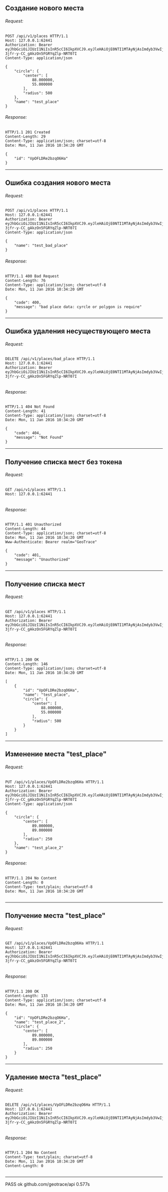 ## Создание нового места

###### Request:
```http
POST /api/v1/places HTTP/1.1
Host: 127.0.0.1:62441
Authorization: Bearer eyJhbGciOiJIUzI1NiIsInR5cCI6IkpXVCJ9.eyJleHAiOjE0NTI1MTAyNjAsImdyb3VwIjoidGVzdF9ncm91cCIsImlhdCI6MTQ1MjUwODQ2MCwiaWQiOiJ0ZXN0IiwiaXNzIjoiY29tLnh5enJkLmdlb3RyYWNlIiwibmFtZSI6IlRlc3QgVXNlciIsInR5cGUiOiJ1c2VyIn0.Vq2boaodeR-3jfr-y-CC_gAkzOn5FGRYqZlp-NRT07I
Content-Type: application/json

{
    "circle": {
        "center": [
            88.000000,
            55.000000
        ],
        "radius": 500
    },
    "name": "test_place"
}
```
###### Response:
```http
HTTP/1.1 201 Created
Content-Length: 29
Content-Type: application/json; charset=utf-8
Date: Mon, 11 Jan 2016 10:34:20 GMT

{
	"id": "VpOFLDRe2bzqO6Ha"
}
```
----------------------------------------

## Ошибка создания нового места

###### Request:
```http
POST /api/v1/places HTTP/1.1
Host: 127.0.0.1:62441
Authorization: Bearer eyJhbGciOiJIUzI1NiIsInR5cCI6IkpXVCJ9.eyJleHAiOjE0NTI1MTAyNjAsImdyb3VwIjoidGVzdF9ncm91cCIsImlhdCI6MTQ1MjUwODQ2MCwiaWQiOiJ0ZXN0IiwiaXNzIjoiY29tLnh5enJkLmdlb3RyYWNlIiwibmFtZSI6IlRlc3QgVXNlciIsInR5cGUiOiJ1c2VyIn0.Vq2boaodeR-3jfr-y-CC_gAkzOn5FGRYqZlp-NRT07I
Content-Type: application/json

{
    "name": "test_bad_place"
}
```
###### Response:
```http
HTTP/1.1 400 Bad Request
Content-Length: 76
Content-Type: application/json; charset=utf-8
Date: Mon, 11 Jan 2016 10:34:20 GMT

{
	"code": 400,
	"message": "bad place data: cyrcle or polygon is require"
}
```
----------------------------------------

## Ошибка удаления несуществующего места

###### Request:
```http
DELETE /api/v1/places/bad_place HTTP/1.1
Host: 127.0.0.1:62441
Authorization: Bearer eyJhbGciOiJIUzI1NiIsInR5cCI6IkpXVCJ9.eyJleHAiOjE0NTI1MTAyNjAsImdyb3VwIjoidGVzdF9ncm91cCIsImlhdCI6MTQ1MjUwODQ2MCwiaWQiOiJ0ZXN0IiwiaXNzIjoiY29tLnh5enJkLmdlb3RyYWNlIiwibmFtZSI6IlRlc3QgVXNlciIsInR5cGUiOiJ1c2VyIn0.Vq2boaodeR-3jfr-y-CC_gAkzOn5FGRYqZlp-NRT07I


```
###### Response:
```http
HTTP/1.1 404 Not Found
Content-Length: 41
Content-Type: application/json; charset=utf-8
Date: Mon, 11 Jan 2016 10:34:20 GMT

{
	"code": 404,
	"message": "Not Found"
}
```
----------------------------------------

## Получение списка мест без токена

###### Request:
```http
GET /api/v1/places HTTP/1.1
Host: 127.0.0.1:62441


```
###### Response:
```http
HTTP/1.1 401 Unauthorized
Content-Length: 44
Content-Type: application/json; charset=utf-8
Date: Mon, 11 Jan 2016 10:34:20 GMT
Www-Authenticate: Bearer realm="GeoTrace"

{
	"code": 401,
	"message": "Unauthorized"
}
```
----------------------------------------

## Получение списка мест

###### Request:
```http
GET /api/v1/places HTTP/1.1
Host: 127.0.0.1:62441
Authorization: Bearer eyJhbGciOiJIUzI1NiIsInR5cCI6IkpXVCJ9.eyJleHAiOjE0NTI1MTAyNjAsImdyb3VwIjoidGVzdF9ncm91cCIsImlhdCI6MTQ1MjUwODQ2MCwiaWQiOiJ0ZXN0IiwiaXNzIjoiY29tLnh5enJkLmdlb3RyYWNlIiwibmFtZSI6IlRlc3QgVXNlciIsInR5cGUiOiJ1c2VyIn0.Vq2boaodeR-3jfr-y-CC_gAkzOn5FGRYqZlp-NRT07I


```
###### Response:
```http
HTTP/1.1 200 OK
Content-Length: 146
Content-Type: application/json; charset=utf-8
Date: Mon, 11 Jan 2016 10:34:20 GMT

[
	{
		"id": "VpOFLDRe2bzqO6Ha",
		"name": "test_place",
		"circle": {
			"center": [
				88.000000,
				55.000000
			],
			"radius": 500
		}
	}
]
```
----------------------------------------

## Изменение места "test_place"

###### Request:
```http
PUT /api/v1/places/VpOFLDRe2bzqO6Ha HTTP/1.1
Host: 127.0.0.1:62441
Authorization: Bearer eyJhbGciOiJIUzI1NiIsInR5cCI6IkpXVCJ9.eyJleHAiOjE0NTI1MTAyNjAsImdyb3VwIjoidGVzdF9ncm91cCIsImlhdCI6MTQ1MjUwODQ2MCwiaWQiOiJ0ZXN0IiwiaXNzIjoiY29tLnh5enJkLmdlb3RyYWNlIiwibmFtZSI6IlRlc3QgVXNlciIsInR5cGUiOiJ1c2VyIn0.Vq2boaodeR-3jfr-y-CC_gAkzOn5FGRYqZlp-NRT07I
Content-Type: application/json

{
    "circle": {
        "center": [
            89.000000,
            89.000000
        ],
        "radius": 250
    },
    "name": "test_place_2"
}
```
###### Response:
```http
HTTP/1.1 204 No Content
Content-Length: 0
Content-Type: text/plain; charset=utf-8
Date: Mon, 11 Jan 2016 10:34:20 GMT


```
----------------------------------------

## Получение места "test_place"

###### Request:
```http
GET /api/v1/places/VpOFLDRe2bzqO6Ha HTTP/1.1
Host: 127.0.0.1:62441
Authorization: Bearer eyJhbGciOiJIUzI1NiIsInR5cCI6IkpXVCJ9.eyJleHAiOjE0NTI1MTAyNjAsImdyb3VwIjoidGVzdF9ncm91cCIsImlhdCI6MTQ1MjUwODQ2MCwiaWQiOiJ0ZXN0IiwiaXNzIjoiY29tLnh5enJkLmdlb3RyYWNlIiwibmFtZSI6IlRlc3QgVXNlciIsInR5cGUiOiJ1c2VyIn0.Vq2boaodeR-3jfr-y-CC_gAkzOn5FGRYqZlp-NRT07I


```
###### Response:
```http
HTTP/1.1 200 OK
Content-Length: 133
Content-Type: application/json; charset=utf-8
Date: Mon, 11 Jan 2016 10:34:20 GMT

{
	"id": "VpOFLDRe2bzqO6Ha",
	"name": "test_place_2",
	"circle": {
		"center": [
			89.000000,
			89.000000
		],
		"radius": 250
	}
}
```
----------------------------------------

## Удаление места "test_place"

###### Request:
```http
DELETE /api/v1/places/VpOFLDRe2bzqO6Ha HTTP/1.1
Host: 127.0.0.1:62441
Authorization: Bearer eyJhbGciOiJIUzI1NiIsInR5cCI6IkpXVCJ9.eyJleHAiOjE0NTI1MTAyNjAsImdyb3VwIjoidGVzdF9ncm91cCIsImlhdCI6MTQ1MjUwODQ2MCwiaWQiOiJ0ZXN0IiwiaXNzIjoiY29tLnh5enJkLmdlb3RyYWNlIiwibmFtZSI6IlRlc3QgVXNlciIsInR5cGUiOiJ1c2VyIn0.Vq2boaodeR-3jfr-y-CC_gAkzOn5FGRYqZlp-NRT07I


```
###### Response:
```http
HTTP/1.1 204 No Content
Content-Type: text/plain; charset=utf-8
Date: Mon, 11 Jan 2016 10:34:20 GMT
Content-Length: 0


```
----------------------------------------

PASS
ok  	github.com/geotrace/api	0.577s
